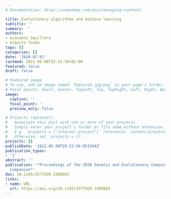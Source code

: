 ```yaml
---
# Documentation: https://wowchemy.com/docs/managing-content/

title: Evolutionary algorithms and machine learning
subtitle: ''
summary: ''
authors:
- Giovanni Squillero
- Alberto Tonda
tags: []
categories: []
date: '2020-07-01'
lastmod: 2022-05-08T22:22:58+02:00
featured: false
draft: false

# Featured image
# To use, add an image named `featured.jpg/png` to your page's folder.
# Focal points: Smart, Center, TopLeft, Top, TopRight, Left, Right, BottomLeft, Bottom, BottomRight.
image:
  caption: ''
  focal_point: ''
  preview_only: false

# Projects (optional).
#   Associate this post with one or more of your projects.
#   Simply enter your project's folder or file name without extension.
#   E.g. `projects = ["internal-project"]` references `content/project/deep-learning/index.md`.
#   Otherwise, set `projects = []`.
projects: []
publishDate: '2022-05-08T20:22:58.053344Z'
publication_types:
- '1'
abstract: ''
publication: '*Proceedings of the 2020 Genetic and Evolutionary Computation Conference
  Companion*'
doi: 10.1145/3377929.3389863
links:
- name: URL
  url: https://doi.org/10.1145/3377929.3389863
---
```

